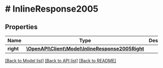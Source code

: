 # # InlineResponse2005

## Properties

Name | Type | Description | Notes
------------ | ------------- | ------------- | -------------
**right** | [**\OpenAPI\Client\Model\InlineResponse2005Right**](InlineResponse2005Right.md) |  | 

[[Back to Model list]](../../README.md#documentation-for-models) [[Back to API list]](../../README.md#documentation-for-api-endpoints) [[Back to README]](../../README.md)


